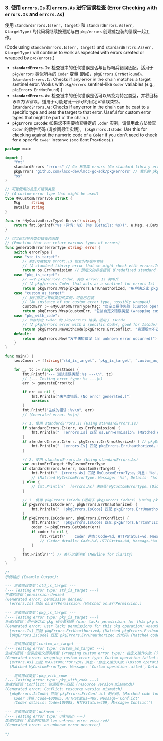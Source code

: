 <!--
 * Author: Martin <lmccc.dev@gmail.com>
 * Co-Author: AI Assistant
 * Description: This document was collaboratively developed by Martin and AI Assistant.
-->

### 3. 使用 `errors.Is` 和 `errors.As` 进行错误检查 (Error Checking with `errors.Is` and `errors.As`)

使用 `standardErrors.Is(err, target)` 和 `standardErrors.As(err, &targetType)` 的代码将继续按预期与由 `pkg/errors` 创建或包装的错误一起工作。

(Code using `standardErrors.Is(err, target)` and `standardErrors.As(err, &targetType)` will continue to work as expected with errors created or wrapped by `pkg/errors`.)

- **`standardErrors.Is`**: 检查链中的任何错误是否与目标哨兵错误匹配。适用于 `pkg/errors` 类似哨兵的 `Coder` 变量 (例如，`pkgErrors.ErrNotFound`)。
  (`standardErrors.Is`: Checks if any error in the chain matches a target sentinel error. Works with `pkg/errors` sentinel-like `Coder` variables (e.g., `pkgErrors.ErrNotFound`).)
- **`standardErrors.As`**: 检查链中的任何错误是否可以转换为特定类型，并将目标设置为该错误。适用于可能是链一部分的自定义错误类型。
  (`standardErrors.As`: Checks if any error in the chain can be cast to a specific type and sets the target to that error. Useful for custom error types that might be part of the chain.)
- **`pkgErrors.IsCode`**: 如果您不需要检查特定的 `Coder` 实例，请使用此方法检查 `Coder` 的数字代码 (请参阅最佳实践)。
  (`pkgErrors.IsCode`: Use this for checking against the numeric code of a `Coder` if you don\'t need to check for a specific `Coder` instance (see Best Practices).)

```go
package main

import (
	"fmt"
	standardErrors "errors" // Go 标准库 errors (Go standard library errors)
	pkgErrors "github.com/lmcc-dev/lmcc-go-sdk/pkg/errors" // 我们的 pkg/errors (Our pkg/errors)
	"os"
)

// 可能使用的自定义错误类型
// (A custom error type that might be used)
type MyCustomErrorType struct {
	Msg     string
	Details string
}

func (e *MyCustomErrorType) Error() string {
	return fmt.Sprintf("%s (详情：%s) (%s (Details: %s))", e.Msg, e.Details, e.Msg, e.Details)
}

// 可以返回各种类型错误的函数
// (Function that can return various types of errors)
func generateError(errorType string) error {
	switch errorType {
	case "std_is_target":
		// 我们可能使用 errors.Is 检查的标准库错误
		// (A standard library error that we might check with errors.Is)
		return os.ErrPermission // 预定义的标准错误 (Predefined standard error)
	case "pkg_is_target":
		// 一个 pkg/errors Coder，充当 errors.Is 的哨兵
		// (A pkg/errors Coder that acts as a sentinel for errors.Is)
		return pkgErrors.Wrap(pkgErrors.ErrUnauthorized, "用户缺乏此 pkg 操作的权限 (user lacks permissions for this pkg operation)")
	case "custom_as_target":
		// 我们自定义错误类型的实例，可能已包装
		// (An instance of our custom error type, possibly wrapped)
		customErr := &MyCustomErrorType{Msg: "自定义操作失败 (Custom operation failed)", Details: "数据库约束冲突 (Database constraint violation)"}
		return pkgErrors.Wrap(customErr, "包装自定义错误类型 (wrapping custom error type)")
	case "pkg_with_code":
		// 带有特定 Coder 的 pkg/errors 错误，适用于 IsCode
		// (A pkg/errors error with a specific Coder, good for IsCode)
		return pkgErrors.NewWithCode(pkgErrors.ErrConflict, "资源版本不匹配 (resource version mismatch)")
	default:
		return pkgErrors.New("发生未知错误 (an unknown error occurred)")
	}
}

func main() {
	testCases := []string{"std_is_target", "pkg_is_target", "custom_as_target", "pkg_with_code", "unknown"}

	for _, tc := range testCases {
		fmt.Printf("--- 测试错误类型：%s ---\n", tc)
		// (--- Testing error type: %s ---\n)
		err := generateError(tc)

		if err == nil {
			fmt.Println("未生成错误。(No error generated.)")
			continue
		}
		fmt.Printf("生成的错误：%v\n", err)
		// (Generated error: %v\n)

		// 1. 使用 standardErrors.Is (Using standardErrors.Is)
		if standardErrors.Is(err, os.ErrPermission) {
			fmt.Println("  [errors.Is] 匹配 os.ErrPermission。(Matched os.ErrPermission.)")
		}
		if standardErrors.Is(err, pkgErrors.ErrUnauthorized) { // pkgErrors.ErrUnauthorized 是一个 Coder，也充当哨兵 (pkgErrors.ErrUnauthorized is a Coder, also acts as a sentinel)
			fmt.Println("  [errors.Is] 匹配 pkgErrors.ErrUnauthorized。(Matched pkgErrors.ErrUnauthorized.)")
		}

		// 2. 使用 standardErrors.As (Using standardErrors.As)
		var customErrTarget *MyCustomErrorType
		if standardErrors.As(err, &customErrTarget) {
			fmt.Printf("  [errors.As] 匹配 MyCustomErrorType。消息：'%s'，详情：'%s'\n", customErrTarget.Msg, customErrTarget.Details)
			// (Matched MyCustomErrorType. Message: '%s', Details: '%s'\n)
		} else {
			// fmt.Println("  [errors.As] 未匹配 MyCustomErrorType。(Did not match MyCustomErrorType.)")
		}

		// 3. 使用 pkgErrors.IsCode (适用于 pkg/errors Coders) (Using pkgErrors.IsCode (for pkg/errors Coders))
		if pkgErrors.IsCode(err, pkgErrors.ErrUnauthorized) {
			fmt.Println("  [pkgErrors.IsCode] 匹配 pkgErrors.ErrUnauthorized 的代码。(Matched code for pkgErrors.ErrUnauthorized.)")
		}
		if pkgErrors.IsCode(err, pkgErrors.ErrConflict) {
			fmt.Println("  [pkgErrors.IsCode] 匹配 pkgErrors.ErrConflict 的代码。(Matched code for pkgErrors.ErrConflict.)")
			coder := pkgErrors.GetCoder(err)
			if coder != nil {
				fmt.Printf("    Coder 详情：Code=%d, HTTPStatus=%d, Message='%s'\n", coder.Code(), coder.HTTPStatus(), coder.String())
				// (Coder details: Code=%d, HTTPStatus=%d, Message='%s'\n)
			}
		}
		fmt.Println("") // 换行以便清晰 (Newline for clarity)
	}
}

/*
示例输出 (Example Output):

--- 测试错误类型：std_is_target ---
(--- Testing error type: std_is_target ---)
生成的错误：permission denied
(Generated error: permission denied)
  [errors.Is] 匹配 os.ErrPermission。(Matched os.ErrPermission.)

--- 测试错误类型：pkg_is_target ---
(--- Testing error type: pkg_is_target ---)
生成的错误：用户缺乏此 pkg 操作的权限 (user lacks permissions for this pkg operation): Unauthorized
(Generated error: user lacks permissions for this pkg operation: Unauthorized)
  [errors.Is] 匹配 pkgErrors.ErrUnauthorized。(Matched pkgErrors.ErrUnauthorized.)
  [pkgErrors.IsCode] 匹配 pkgErrors.ErrUnauthorized 的代码。(Matched code for pkgErrors.ErrUnauthorized.)

--- 测试错误类型：custom_as_target ---
(--- Testing error type: custom_as_target ---)
生成的错误：包装自定义错误类型 (wrapping custom error type): 自定义操作失败 (详情：数据库约束冲突) (Custom operation failed (Details: Database constraint violation))
(Generated error: wrapping custom error type: Custom operation failed (Details: Database constraint violation))
  [errors.As] 匹配 MyCustomErrorType。消息：'自定义操作失败 (Custom operation failed)'，详情：'数据库约束冲突 (Database constraint violation)'
  (Matched MyCustomErrorType. Message: 'Custom operation failed', Details: 'Database constraint violation')

--- 测试错误类型：pkg_with_code ---
(--- Testing error type: pkg_with_code ---)
生成的错误：Conflict: 资源版本不匹配 (resource version mismatch)
(Generated error: Conflict: resource version mismatch)
  [pkgErrors.IsCode] 匹配 pkgErrors.ErrConflict 的代码。(Matched code for pkgErrors.ErrConflict.)
    Coder 详情：Code=100005, HTTPStatus=409, Message='Conflict'
    (Coder details: Code=100005, HTTPStatus=409, Message='Conflict')

--- 测试错误类型：unknown ---
(--- Testing error type: unknown ---)
生成的错误：发生未知错误 (an unknown error occurred)
(Generated error: an unknown error occurred)

*/
``` 